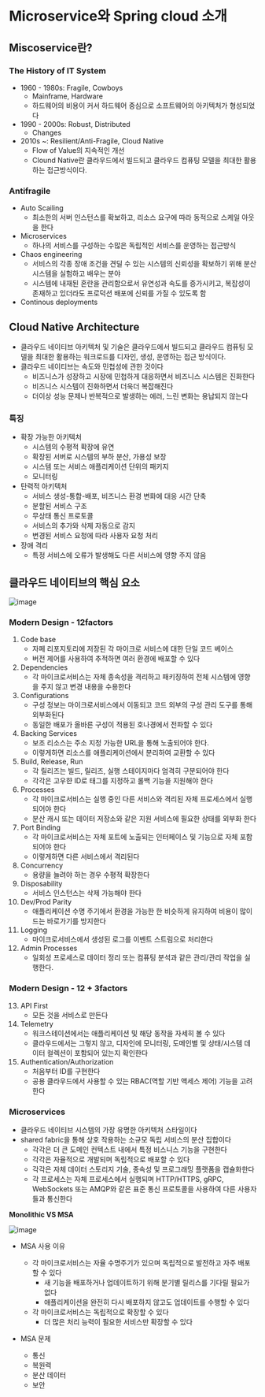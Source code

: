 # Microservice와 Spring cloud 소개
## Miscoservice란?
### The History of IT System
- 1960 - 1980s: Fragile, Cowboys
  - Mainframe, Hardware
  - 하드웨어의 비용이 커서 하드웨어 중심으로 소프트웨어의 아키텍처가 형성되었다 
- 1990 - 2000s: Robust, Distributed
  - Changes
- 2010s ~: Resilient/Anti-Fragile, Cloud Native
  - Flow of Value의 지속적인 개선
  - Clound Native란 클라우드에서 빌드되고 클라우드 컴퓨팅 모델을 최대한 활용하는 접근방식이다.

### Antifragile
- Auto Scailing
  - 최소한의 서버 인스턴스를 확보하고, 리소스 요구에 따라 동적으로 스케일 아웃을 한다
- Microservices
  - 하나의 서비스를 구성하는 수많은 독립적인 서비스를 운영하는 접근방식
- Chaos engineering
  - 서비스의 각종 장애 조건을 견딜 수 있는 시스템의 신뢰성을 확보하기 위해 분산 시스템을 실험하고 배우는 분야
  - 시스템에 내재된 혼란을 관리함으로서 유연성과 속도를 증가시키고, 복잡성이 존재하고 있더라도 프로덕션 배포에 신뢰를 가질 수 있도록 함
- Continous deployments

## Cloud Native Architecture
- 클라우드 네이티브 아키텍처 및 기술은 클라우드에서 빌드되고 클라우드 컴퓨팅 모델을 최대한 활용하는 워크로드를 디자인, 생성, 운영하는 접근 방식이다.
- 클라우드 네이티브는 속도와 민첩성에 관한 것이다
  - 비즈니스가 성장하고 시장에 민첩하게 대응하면서 비즈니스 시스템은 진화한다
  - 비즈니스 시스템이 진화하면서 더욱더 복잡해진다
  - 더이상 성능 문제나 반복적으로 발생하는 에러, 느린 변화는 용납되지 않는다

### 특징
- 확장 가능한 아키텍처
  - 시스템의 수평적 확장에 유연
  - 확장된 서버로 시스템의 부하 분산, 가용성 보장
  - 시스템 또는 서비스 애플리케이션 단위의 패키지
  - 모니터링
- 탄력적 아키텍처
  - 서비스 생성-통합-배포, 비즈니스 환경 변화에 대응 시간 단축
  - 분할된 서비스 구조
  - 무상태 통신 프로토콜
  - 서비스의 추가와 삭제 자동으로 감지
  - 변경된 서비스 요청에 따라 사용자 요청 처리
- 장애 격리
  - 특정 서비스에 오류가 발생해도 다른 서비스에 영향 주지 않음

## 클라우드 네이티브의 핵심 요소

![image](https://user-images.githubusercontent.com/60502370/179396077-7fe9648f-a26f-46f2-9ea3-85416646f557.png)

### Modern Design - 12factors
1. Code base
   - 자페 리포지토리에 저장된 각 마이크로 서비스에 대한 단일 코드 베이스
   - 버전 제어를 사용하여 추적하면 여러 환경에 배포할 수 있다
2. Dependencies
   - 각 마이크로서비스는 자체 종속성을 격리하고 패키징하여 전체 시스템에 영향을 주지 않고 변경 내용을 수용한다
3. Configurations
   - 구성 정보는 마이크로서비스에서 이동되고 코드 외부의 구성 관리 도구를 통해 외부화된다
   - 동일한 배포가 올바른 구성이 적용된 호나경에서 전파할 수 있다
4. Backing Services
   - 보조 리소스는 주소 지정 가능한 URL을 통해 노출되어야 한다.
   - 이렇게하면 리소스를 애플리케이션에서 분리하여 교환할 수 있다
5. Build, Release, Run
   - 각 릴리즈는 빌드, 릴리즈, 실행 스테이지마다 엄격히 구분되어야 한다
   - 각각은 고우햔 ID로 태그를 지정하고 롤백 기능을 지원해야 한다
6. Processes
   - 각 마이크로서비스는 실행 중인 다른 서비스와 격리된 자체 프로세스에서 실행되어야 한다
   - 분산 캐시 또는 데이터 저장소와 같은 지원 서비스에 필요한 상태를 외부화 한다
7. Port Binding
   - 각 마이크로서비스는 자체 포트에 노출되는 인터페이스 및 기능으로 자체 포함되어야 한다
   - 이렇게하면 다른 서비스에서 격리된다
8. Concurrency
   - 용량을 늘려야 하는 경우 수평적 확장한다
9.  Disposability
    - 서비스 인스턴스는 삭제 가능해야 한다
10. Dev/Prod Parity
    - 애플리케이션 수명 주기에서 환경을 가능한 한 비슷하게 유지하여 비용이 많이 드는 바로가기를 방지한다
11. Logging
    - 마이크로서비스에서 생성된 로그를 이벤트 스트림으로 처리한다
12. Admin Processes
    - 일회성 프로세스로 데이터 정리 또는 컴퓨팅 분석과 같은 관리/관리 작업을 실행한다.

### Modern Design - 12 + 3factors
13. API First
    - 모든 것을 서비스로 만든다
14. Telemetry
    - 워크스테이션에서는 애플리케이션 및 해당 동작을 자세히 볼 수 있다
    - 클라우드에서는 그렇지 않고, 디자인에 모니터링, 도메인별 및 상태/시스템 데이터 컬렉션이 포함되어 있는지 확인한다
15. Authentication/Authorization
    - 처음부터 ID를 구현한다
    - 공용 클라우드에서 사용할 수 있는 RBAC(역할 기반 액세스 제어) 기능을 고려한다

### Microservices
- 클라우드 네이티브 시스템의 가장 유명한 아키텍처 스타일이다
- shared fabric을 통해 상호 작용하는 소규모 독립 서비스의 분산 집합이다
  - 각각은 더 큰 도메인 컨텍스트 내에서 특정 비스니스 기능을 구현한다
  - 각각은 자율적으로 개발되며 독립적으로 배포할 수 있다
  - 각각은 자체 데이터 스토리지 기술, 종속성 및 프로그래밍 플랫폼을 캡슐화한다
  - 각 프로세스는 자체 프로세스에서 실행되며 HTTP/HTTPS, gRPC, WebSockets 또는 AMQP와 같은 표준 통신 프로토콜을 사용하여 다른 사용자들과 통신한다

**Monolithic VS MSA**

![image](https://user-images.githubusercontent.com/60502370/179397415-289a2767-41ac-46e2-a831-150656c4f600.png)

- MSA 사용 이유
  - 각 마이크로서비스는 자율 수명주기가 있으며 독립적으로 발전하고 자주 배포할 수 있다
    - 새 기능을 배포하거나 업데이트하기 위해 분기별 릴리스를 기다릴 필요가 없다
    - 애플리케이션을 완전히 다시 배포하지 않고도 업데이트를 수행할 수 있다
  - 각 마이크로서비스는 독립적으로 확장할 수 있다
    - 더 많은 처리 능력이 필요한 서비스만 확장할 수 있다

- MSA 문제
  - 통신
  - 복원력
  - 분산 데이터
  - 보안